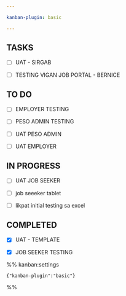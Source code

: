 ```yaml
---

kanban-plugin: basic

---
```


## TASKS

- [ ] UAT - SIRGAB
- [ ] TESTING VIGAN JOB PORTAL - BERNICE


## TO DO

- [ ] EMPLOYER TESTING
- [ ] PESO ADMIN TESTING
- [ ] UAT PESO ADMIN
- [ ] UAT EMPLOYER


## IN PROGRESS

- [ ] UAT JOB SEEKER
- [ ] job seeeker tablet
- [ ] likpat initial testing sa excel


## COMPLETED

- [x] UAT - TEMPLATE
- [x] JOB SEEKER TESTING




%% kanban:settings
```
{"kanban-plugin":"basic"}
```
%%